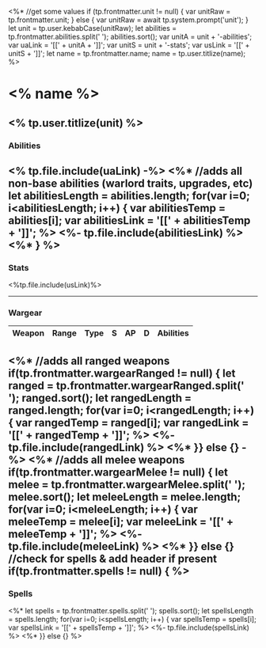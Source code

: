 <%* //get some values
  if (tp.frontmatter.unit != null) { var unitRaw = tp.frontmatter.unit;
  } else { var unitRaw = await tp.system.prompt('unit'); }
  let unit = tp.user.kebabCase(unitRaw);
    let abilities = tp.frontmatter.abilities.split(' ');
      abilities.sort();
  var unitA = unit + '-abilities';
  var uaLink = '[[' + unitA + ']]';
  var unitS = unit + '-stats';
  var usLink = '[[' + unitS + ']]';
  let name = tp.frontmatter.name;
      name = tp.user.titlize(name);
%>
# <% name %>
## <% tp.user.titlize(unit) %>
### Abilities
<% tp.file.include(uaLink) -%>
<%*
  //adds all non-base abilities (warlord traits, upgrades, etc)
  let abilitiesLength = abilities.length;
  for(var i=0; i<abilitiesLength; i++) {
  	var abilitiesTemp = abilities[i];
	var abilitiesLink = '[[' + abilitiesTemp + ']]'; 
%>
<%- tp.file.include(abilitiesLink) %>
<%* } %>
---

### Stats

<%tp.file.include(usLink)%>

---

### Wargear

| Weapon | Range | Type | S   | AP  | D   | Abilities |
| ------ | ----- | ---- | --- | --- | --- | --------- |
<%* //adds all ranged weapons
  if(tp.frontmatter.wargearRanged != null) {
  let ranged = tp.frontmatter.wargearRanged.split(' ');
      ranged.sort();
  let rangedLength = ranged.length;
  for(var i=0; i<rangedLength; i++) {
  	var rangedTemp = ranged[i];
	var rangedLink = '[[' + rangedTemp + ']]';
%>
<%- tp.file.include(rangedLink) %>
<%* }} else {}  -%>
<%* //adds all melee weapons
  if(tp.frontmatter.wargearMelee != null) {
    let melee = tp.frontmatter.wargearMelee.split(' ');
    melee.sort();
	let meleeLength = melee.length;
  for(var i=0; i<meleeLength; i++) {
  	var meleeTemp = melee[i];
	var meleeLink = '[[' + meleeTemp + ']]'; %>
<%- tp.file.include(meleeLink) %>
<%* }} else {} 
  //check for spells & add header if present
  if(tp.frontmatter.spells != null) { %>
---

### Spells
  <%*
	let spells = tp.frontmatter.spells.split(' ');
    spells.sort();
    let spellsLength = spells.length;
  for(var i=0; i<spellsLength; i++) {
  	var spellsTemp = spells[i];
	var spellsLink = '[[' + spellsTemp + ']]'; %>
<%- tp.file.include(spellsLink) %>
<%* }} else {} %>